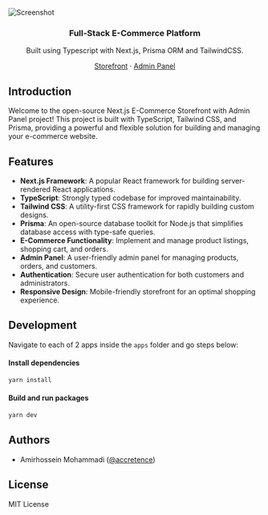![Screenshot](https://github.com/Accretence/next-prisma-tailwind-ecommerce/assets/45223699/00444538-a496-4f90-814f-7e57a580ad17)

<div align="center"><h3>Full-Stack E-Commerce Platform</h3><p>Built using Typescript with Next.js, Prisma ORM and TailwindCSS.</p></div>
<div align="center">
<a href="https://pasargad.vercel.app">Storefront</a> 
<span> · </span>
<a href="https://pardis.vercel.app">Admin Panel</a>
</div>

## Introduction

Welcome to the open-source Next.js E-Commerce Storefront with Admin Panel project! This project is built with TypeScript, Tailwind CSS, and Prisma, providing a powerful and flexible solution for building and managing your e-commerce website.

## Features

-  **Next.js Framework**: A popular React framework for building server-rendered React applications.
-  **TypeScript**: Strongly typed codebase for improved maintainability.
-  **Tailwind CSS**: A utility-first CSS framework for rapidly building custom designs.
-  **Prisma**: An open-source database toolkit for Node.js that simplifies database access with type-safe queries.
-  **E-Commerce Functionality**: Implement and manage product listings, shopping cart, and orders.
-  **Admin Panel**: A user-friendly admin panel for managing products, orders, and customers.
-  **Authentication**: Secure user authentication for both customers and administrators.
-  **Responsive Design**: Mobile-friendly storefront for an optimal shopping experience.

## Development

Navigate to each of 2 apps inside the `apps` folder and go steps below:

#### Install dependencies

```sh
yarn install
```

#### Build and run packages

```sh
yarn dev
```

## Authors

-  Amirhossein Mohammadi ([@accretence](https://accretence.com))

## License

MIT License
